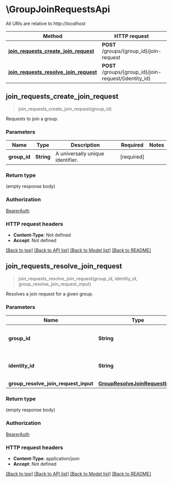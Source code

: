 # \GroupJoinRequestsApi

All URIs are relative to *http://localhost*

Method | HTTP request | Description
------------- | ------------- | -------------
[**join_requests_create_join_request**](GroupJoinRequestsApi.md#join_requests_create_join_request) | **POST** /groups/{group_id}/join-request | 
[**join_requests_resolve_join_request**](GroupJoinRequestsApi.md#join_requests_resolve_join_request) | **POST** /groups/{group_id}/join-request/{identity_id} | 



## join_requests_create_join_request

> join_requests_create_join_request(group_id)


Requests to join a group.

### Parameters


Name | Type | Description  | Required | Notes
------------- | ------------- | ------------- | ------------- | -------------
**group_id** | **String** | A universally unique identifier. | [required] |

### Return type

 (empty response body)

### Authorization

[BearerAuth](../README.md#BearerAuth)

### HTTP request headers

- **Content-Type**: Not defined
- **Accept**: Not defined

[[Back to top]](#) [[Back to API list]](../README.md#documentation-for-api-endpoints) [[Back to Model list]](../README.md#documentation-for-models) [[Back to README]](../README.md)


## join_requests_resolve_join_request

> join_requests_resolve_join_request(group_id, identity_id, group_resolve_join_request_input)


Resolves a join request for a given group.

### Parameters


Name | Type | Description  | Required | Notes
------------- | ------------- | ------------- | ------------- | -------------
**group_id** | **String** | A universally unique identifier. | [required] |
**identity_id** | **String** | A universally unique identifier. | [required] |
**group_resolve_join_request_input** | [**GroupResolveJoinRequestInput**](GroupResolveJoinRequestInput.md) |  | [required] |

### Return type

 (empty response body)

### Authorization

[BearerAuth](../README.md#BearerAuth)

### HTTP request headers

- **Content-Type**: application/json
- **Accept**: Not defined

[[Back to top]](#) [[Back to API list]](../README.md#documentation-for-api-endpoints) [[Back to Model list]](../README.md#documentation-for-models) [[Back to README]](../README.md)

